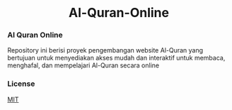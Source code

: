 <br />

  <h1 align="center">Al-Quran-Online</h1>

### Al Quran Online

Repository ini berisi proyek pengembangan website Al-Quran yang bertujuan untuk menyediakan akses mudah dan interaktif untuk membaca, menghafal, dan mempelajari Al-Quran secara online

### License

[MIT](https://choosealicense.com/licenses/mit/)

